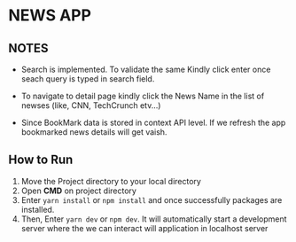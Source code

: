# NEWS APP

## NOTES

- Search is implemented. To validate the same Kindly click enter once seach query is typed in search field.

- To navigate to detail page kindly click the News Name in the list of newses (like, CNN, TechCrunch etv...)

- Since BookMark data is stored in context API level. If we refresh the app bookmarked news details will get vaish.

## How to Run

1. Move the Project directory to your local directory
2. Open **CMD** on project directory
3. Enter `yarn install` or `npm install` and once successfully packages are installed.
4. Then, Enter `yarn dev` or `npm dev`. It will automatically start a development server where the we can interact will application in localhost server
